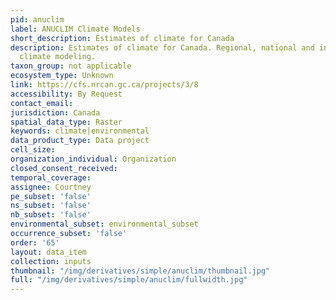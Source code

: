```yaml
---
pid: anuclim
label: ANUCLIM Climate Models
short_description: Estimates of climate for Canada
description: Estimates of climate for Canada. Regional, national and international
  climate modeling.
taxon_group: not applicable
ecosystem_type: Unknown
link: https://cfs.nrcan.gc.ca/projects/3/8
accessibility: By Request
contact_email: 
jurisdiction: Canada
spatial_data_type: Raster
keywords: climate|environmental
data_product_type: Data project
cell_size: 
organization_individual: Organization
closed_consent_received: 
temporal_coverage: 
assignee: Courtney
pe_subset: 'false'
ns_subset: 'false'
nb_subset: 'false'
environmental_subset: environmental_subset
occurrence_subset: 'false'
order: '65'
layout: data_item
collection: inputs
thumbnail: "/img/derivatives/simple/anuclim/thumbnail.jpg"
full: "/img/derivatives/simple/anuclim/fullwidth.jpg"
---
```

